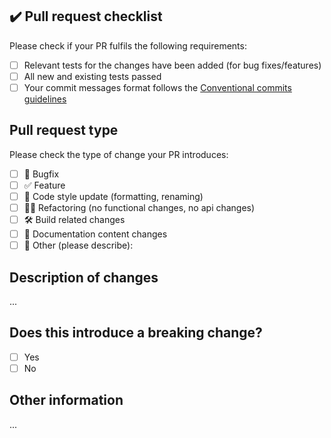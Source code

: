 ## ✔️ Pull request checklist

Please check if your PR fulfils the following requirements:

-   [ ] Relevant tests for the changes have been added (for bug fixes/features)
-   [ ] All new and existing tests passed
-   [ ] Your commit messages format follows the [Conventional commits guidelines](https://www.conventionalcommits.org/en/v1.0.0/#specification)

## Pull request type

Please check the type of change your PR introduces:

-   [ ] 🐞 Bugfix
-   [ ] ✅ Feature
-   [ ] 💅 Code style update (formatting, renaming)
-   [ ] 👮‍♂️ Refactoring (no functional changes, no api changes)
-   [ ] 🛠 Build related changes
-   [ ] 📄 Documentation content changes
-   [ ] 🤔 Other (please describe):

## Description of changes

...

## Does this introduce a breaking change?

-   [ ] Yes
-   [ ] No

## Other information

...
